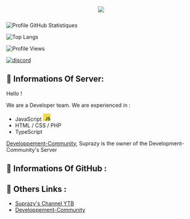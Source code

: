 <h1 align="center">
  <img src="https://avatars.githubusercontent.com/u/76447157?s=200&v=4">
</h1>


![Profile GitHub Statistiques](https://github-readme-stats.vercel.app/api?username=Cyrnax24&show_icons=true&theme=radical&lang=FR)

![Top Langs](https://github-readme-stats.vercel.app/api/top-langs/?username=Cyrnax24&layout=compact&lang=FR)

![Profile Views](http://estruyf-github.azurewebsites.net/api/VisitorHit?user=estruyf&repo=github-visitors-badge&countColorcountColor&countColor=%237B1E7A)

[![discord](https://discord.com/api/guilds/670988997560107016/widget.png)](https://discord.gg/gezhUqNyfX)

## 👋 Informations Of Server:

Hello !

We are a Developer team. 
We are experienced in : 
- JavaScript <code><img height="20" src="https://raw.githubusercontent.com/github/explore/80688e429a7d4ef2fca1e82350fe8e3517d3494d/topics/javascript/javascript.png"></code> 
- HTML / CSS / PHP
- TypeScript 

[Developpement-Community](@Development-Community),
Suprazy is the owner of the Development-Community's Server

## 👋 Informations Of GitHub :

   
## 🚀 Others Links :

- [Suprazy's Channel YTB](https://www.youtube.com/channel/UCmH1td7f73IEyYNNg5XDT9g)
- [Developpement-Community](https://discord.gg/gezhUqNyfX)
